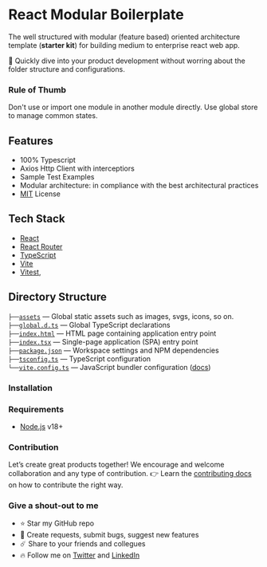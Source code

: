 # React Modular Boilerplate

The well structured with modular (feature based) oriented architecture template (**starter kit**) for building medium to enterprise react web app.

🚀 Quickly dive into your product development without worring about the folder structure and configurations.

### Rule of Thumb 
Don't use or import one module in another module directly. Use global store to manage common states. 

## Features
- 100% Typescript
- Axios Http Client with interceptiors
- Sample Test Examples
- Modular architecture: in compliance with the  best architectural practices
- [MIT](LICENSE) License

## Tech Stack
- [React](https://reactjs.org/)
- [React Router](https://reactrouter.com/)
- [TypeScript](https://www.typescriptlang.org/)
- [Vite](https://vitejs.dev/)
- [Vitest](https://vitejs.dev/),

## Directory Structure

`├──`[`assets`](./assets) — Global static assets such as images, svgs, icons, so on.<br>
`├──`[`global.d.ts`](./global.d.ts) — Global TypeScript declarations<br>
`├──`[`index.html`](./index.html) — HTML page containing application entry point<br>
`├──`[`index.tsx`](./index.tsx) — Single-page application (SPA) entry point<br>
`├──`[`package.json`](./package.json) — Workspace settings and NPM dependencies<br>
`├──`[`tsconfig.ts`](./tsconfig.json) — TypeScript configuration<br>
`└──`[`vite.config.ts`](./vite.config.ts) — JavaScript bundler configuration ([docs](https://vitejs.dev/config/))<br>


### Installation


### Requirements
- [Node.js](https://nodejs.org/) v18+

### Contribution
Let’s create great products together! We encourage and welcome collaboration and any type of contribution. 👉 Learn the [contributing docs](CONTRIBUTING.md) on how to contribute the right way.


###  Give a shout-out to me

- ⭐ Star my GitHub repo
- 🐞 Create requests, submit bugs, suggest new features
- ☄️  Share to your friends and collegues
- 🔥 Follow me on [Twitter](https://twitter.com/MelakeWub) and [LinkedIn](https://www.linkedin.com/in/melake-wub/)